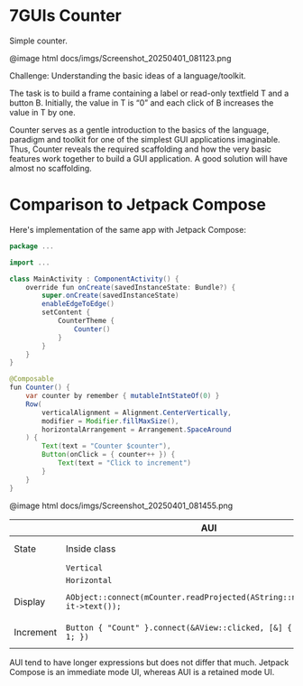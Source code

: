 # 7GUIs Counter

<!-- aui:example 7guis -->
Simple counter.

@image html docs/imgs/Screenshot_20250401_081123.png

Challenge: Understanding the basic ideas of a language/toolkit.

The task is to build a frame containing a label or read-only textfield T and a button B. Initially, the value in T is
“0” and each click of B increases the value in T by one.

Counter serves as a gentle introduction to the basics of the language, paradigm and toolkit for one of the simplest GUI
applications imaginable. Thus, Counter reveals the required scaffolding and how the very basic features work together to
build a GUI application. A good solution will have almost no scaffolding.

<!-- aui:include examples/7guis/counter/src/main.cpp -->

# Comparison to Jetpack Compose

Here's implementation of the same app with Jetpack Compose:

```java
package ...

import ...

class MainActivity : ComponentActivity() {
    override fun onCreate(savedInstanceState: Bundle?) {
        super.onCreate(savedInstanceState)
        enableEdgeToEdge()
        setContent {
            CounterTheme {
                Counter()
            }
        }
    }
}

@Composable
fun Counter() {
    var counter by remember { mutableIntStateOf(0) }
    Row(
        verticalAlignment = Alignment.CenterVertically,
        modifier = Modifier.fillMaxSize(),
        horizontalArrangement = Arrangement.SpaceAround
    ) {
        Text(text = "Counter $counter"),
        Button(onClick = { counter++ }) {
            Text(text = "Click to increment")
        }
    }
}
```

@image html docs/imgs/Screenshot_20250401_081455.png

|           | AUI                                                                           | Kotlin                            |
|-----------|-------------------------------------------------------------------------------|-----------------------------------|
| State     | Inside class                                                                  | Local variable (`remember`)       |
|           | `Vertical`                                                                    | `Column`                          |
|           | `Horizontal`                                                                  | `Row`                             |
| Display   | `AObject::connect(mCounter.readProjected(AString::number<int>), it->text());` | `Text(text = "Counter $counter")` |
| Increment | `Button { "Count" }.connect(&AView::clicked, [&] { mCounter += 1; })`         | `Button(onClick = { counter++ })` |


AUI tend to have longer expressions but does not differ that much. Jetpack Compose is an immediate mode UI, whereas AUI
is a retained mode UI.
